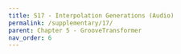 ```yaml
---
title: S17 - Interpolation Generations (Audio)
permalink: /supplementary/17/
parent: Chapter 5 - GrooveTransformer
nav_order: 6
---
```

